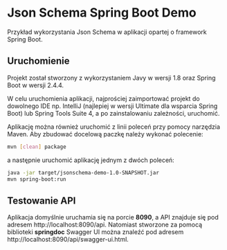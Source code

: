 # Json Schema Spring Boot Demo
Przykład wykorzystania Json Schema w aplikacji opartej o framework Spring Boot.

## Uruchomienie
Projekt został stworzony z wykorzystaniem Javy w wersji 1.8 oraz Spring Boot w wersji 2.4.4.

W celu uruchomienia aplikacji, najprościej zaimportować projekt do dowolnego IDE np. IntelliJ (najlepiej w wersji Ultimate dla wsparcia Spring Boot) lub Spring Tools Suite 4, a po zainstalowaniu zależności, uruchomić.

Aplikację można również uruchomić z linii poleceń przy pomocy narzędzia Maven. 
Aby zbudować docelową paczkę należy wykonać polecenie:
```bash
mvn [clean] package
```
a następnie uruchomić aplikację jednym z dwóch poleceń:
```bash
java -jar target/jsonschema-demo-1.0-SNAPSHOT.jar
mvn spring-boot:run
```

## Testowanie API
Aplikacja domyślnie uruchamia się na porcie **8090**, a API znajduje się pod adresem http://localhost:8090/api.
Natomiast stworzone za pomocą biblioteki **springdoc** Swagger UI można znaleźć pod adresem http://localhost:8090/api/swagger-ui.html.

